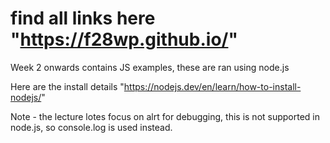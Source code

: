 # find all links here "https://f28wp.github.io/"

Week 2 onwards contains JS examples, these are ran using node.js

Here are the install details "https://nodejs.dev/en/learn/how-to-install-nodejs/"

Note - the lecture lotes focus on alrt for debugging, this is not supported in node.js, so console.log is used instead.
